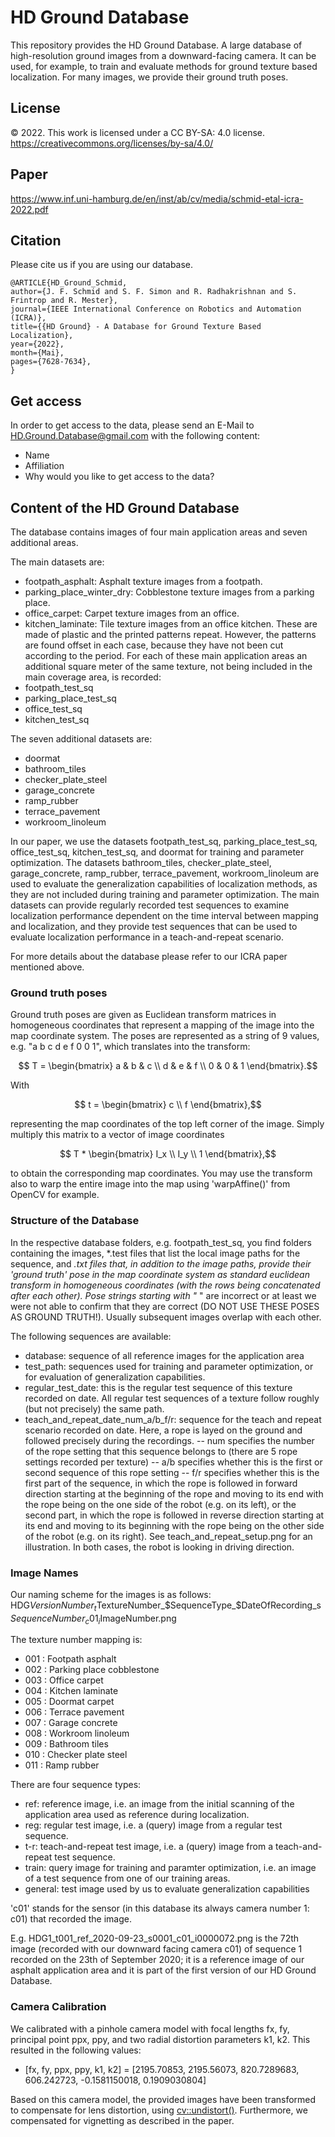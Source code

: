# HD Ground Database
This repository provides the HD Ground Database. A large database of high-resolution ground images from a downward-facing camera. It can be used, for example, to train and evaluate methods for ground texture based localization. For many images, we provide their ground truth poses.

## License
© 2022. This work is licensed under a CC BY-SA: 4.0 license.
https://creativecommons.org/licenses/by-sa/4.0/

## Paper
https://www.inf.uni-hamburg.de/en/inst/ab/cv/media/schmid-etal-icra-2022.pdf

## Citation
Please cite us if you are using our database.

```
@ARTICLE{HD_Ground_Schmid,
author={J. F. Schmid and S. F. Simon and R. Radhakrishnan and S. Frintrop and R. Mester},
journal={IEEE International Conference on Robotics and Automation (ICRA)},
title={{HD Ground} - A Database for Ground Texture Based Localization},
year={2022},
month={Mai},
pages={7628-7634},
}
```

## Get access
In order to get access to the data, please send an E-Mail to HD.Ground.Database@gmail.com with the following content:

- Name
- Affiliation
- Why would you like to get access to the data?

## Content of the HD Ground Database
The database contains images of four main application areas and seven additional areas.

The main datasets are:
- footpath_asphalt: Asphalt texture images from a footpath.
- parking_place_winter_dry: Cobblestone texture images from a parking place.
- office_carpet: Carpet texture images from an office.
- kitchen_laminate: Tile texture images from an office kitchen. These are made of plastic and the printed patterns repeat. However, the patterns are found offset in each case, because they have not been cut according to the period.
For each of these main application areas an additional square meter of the same texture, not being included in the main coverage area, is recorded:
- footpath_test_sq
- parking_place_test_sq
- office_test_sq
- kitchen_test_sq

The seven additional datasets are:
- doormat
- bathroom_tiles
- checker_plate_steel
- garage_concrete
- ramp_rubber
- terrace_pavement
- workroom_linoleum

In our paper, we use the datasets footpath_test_sq, parking_place_test_sq, office_test_sq, kitchen_test_sq, and doormat for training and parameter optimization. The datasets bathroom_tiles, checker_plate_steel, garage_concrete, ramp_rubber, terrace_pavement, workroom_linoleum are used to evaluate the generalization capabilities of localization methods, as they are not included during training and parameter optimization. The main datasets can provide regularly recorded test sequences to examine localization performance dependent on the time interval between mapping and localization, and they provide test sequences that can be used to evaluate localization performance in a teach-and-repeat scenario. 

For more details about the database please refer to our ICRA paper mentioned above.

### Ground truth poses
Ground truth poses are given as Euclidean transform matrices in homogeneous coordinates that represent a mapping of the image into the map coordinate system.
The poses are represented as a string of 9 values, e.g. "a b c d e f 0 0 1", which translates into the transform:

$$ T = \begin{bmatrix}
a & b & c \\
d & e & f \\
0 & 0 & 1
\end{bmatrix}.$$

With 

$$ t = \begin{bmatrix}
c \\
f 
\end{bmatrix},$$

representing the map coordinates of the top left corner of the image.
Simply multiply this matrix to a vector of image coordinates 

$$ T * \begin{bmatrix}
I_x \\
I_y \\
1
\end{bmatrix},$$

to obtain the corresponding map coordinates.
You may use the transform also to warp the entire image into the map using 'warpAffine()' from OpenCV for example.

### Structure of the Database
In the respective database folders, e.g. footpath_test_sq, you find folders containing the images, *.test files that list the local image paths for the sequence, and *.txt files that, in addition to the image paths, provide their 'ground truth' pose in the map coordinate system as standard euclidean transform in homogeneous coordinates (with the rows being concatenated after each other). Pose strings starting with "* " are incorrect or at least we were not able to confirm that they are correct (DO NOT USE THESE POSES AS GROUND TRUTH!). 
Usually subsequent images overlap with each other.

The following sequences are available:
- database: sequence of all reference images for the application area
- test_path: sequences used for training and parameter optimization, or for evaluation of generalization capabilities.
- regular_test_date: this is the regular test sequence of this texture recorded on date. All regular test sequences of a texture follow roughly (but not precisely) the same path.
- teach_and_repeat_date_num_a/b_f/r: sequence for the teach and repeat scenario recorded on date. Here, a rope is layed on the ground and followed precisely during the recordings.
-- num specifies the number of the rope setting that this sequence belongs to (there are 5 rope settings recorded per texture)
-- a/b specifies whether this is the first or second sequence of this rope setting
-- f/r specifies whether this is the first part of the sequence, in which the rope is followed in forward direction starting at the beginning of the rope and moving to its end with the rope being on the one side of the robot (e.g. on its left), or the second part, in which the rope is followed in reverse direction starting at its end and moving to its beginning with the rope being on the other side of the robot (e.g. on its right). See teach_and_repeat_setup.png for an illustration. In both cases, the robot is looking in driving direction.

### Image Names
Our naming scheme for the images is as follows:
HDG$VersionNumber_t$TextureNumber_$SequenceType_$DateOfRecording_s$SequenceNumber_c01_i$ImageNumber.png

The texture number mapping is:
- 001 : Footpath asphalt
- 002 : Parking place cobblestone
- 003 : Office carpet
- 004 : Kitchen laminate
- 005 : Doormat carpet
- 006 : Terrace pavement 
- 007 : Garage concrete
- 008 : Workroom linoleum
- 009 : Bathroom tiles
- 010 : Checker plate steel
- 011 : Ramp rubber

There are four sequence types:
- ref: reference image, i.e. an image from the initial scanning of the application area used as reference during localization.
- reg: regular test image, i.e. a (query) image from a regular test sequence.
- t-r: teach-and-repeat test image, i.e. a (query) image from a teach-and-repeat test sequence.
- train: query image for training and paramter optimization, i.e. an image of a test sequence from one of our training areas.
- general: test image used by us to evaluate generalization capabilities 


'c01' stands for the sensor (in this database its always camera number 1: c01) that recorded the image.

E.g. HDG1_t001_ref_2020-09-23_s0001_c01_i0000072.png
is the 72th image (recorded with our downward facing camera c01) of sequence 1 recorded on the 23th of September 2020;
it is a reference image of our asphalt application area and it is part of the first version of our HD Ground Database.

### Camera Calibration
We calibrated with a pinhole camera model with focal lengths fx, fy, principal point ppx, ppy, and two radial distortion parameters k1, k2. This resulted in the following values:
- [fx, fy, ppx, ppy, k1, k2] = [2195.70853, 2195.56073, 820.7289683, 606.242723, -0.1581150018, 0.1909030804]

Based on this camera model, the provided images have been transformed to compensate for lens distortion, using [cv::undistort()](https://docs.opencv.org/4.5.5/d9/d0c/group__calib3d.html#ga69f2545a8b62a6b0fc2ee060dc30559d). Furthermore, we compensated for vignetting as described in the paper.
